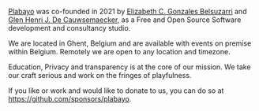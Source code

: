 [Plabayo](https://plabayo.tech/) was co-founded in 2021
by [Elizabeth C. Gonzales Belsuzarri](https://www.elizadc.me/)
and [Glen Henri J. De Cauwsemaecker](https://www.glendc.com/),
as a Free and Open Source Software development and consultancy studio.

We are located in Ghent, Belgium and are available with events on premise within Belgium.
Remotely we are open to any location and timezone.

Education, Privacy and transparency is at the core of our mission.
We take our craft serious and work on the fringes of playfulness.

If you like or work and would like to donate to us, you can do so at <https://github.com/sponsors/plabayo>.
